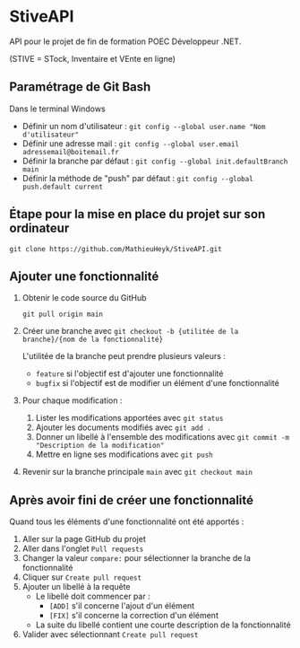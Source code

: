 # StiveAPI

API pour le projet de fin de formation POEC Développeur .NET.

(STIVE = STock, Inventaire et VEnte en ligne)


## Paramétrage de Git Bash

Dans le terminal Windows
- Définir un nom d'utilisateur : `git config --global user.name "Nom d'utilisateur"`
- Définir une adresse mail : `git config --global user.email adressemail@boitemail.fr`
- Définir la branche par défaut :  `git config --global init.defaultBranch main`
- Définir la méthode de "push" par défaut : `git config --global push.default current`


## Étape pour la mise en place du projet sur son ordinateur

`git clone https://github.com/MathieuHeyk/StiveAPI.git`


## Ajouter une fonctionnalité

1. Obtenir le code source du GitHub

   `git pull origin main`
2. Créer une branche avec `git checkout -b {utilitée de la branche}/{nom de la fonctionnalité}`

   L'utilitée de la branche peut prendre plusieurs valeurs :
   - `feature` si l'objectif est d'ajouter une fonctionnalité
   - `bugfix` si l'objectif est de modifier un élément d'une fonctionnalité
3. Pour chaque modification :
   1. Lister les modifications apportées avec `git status`
   2. Ajouter les documents modifiés avec `git add .`
   3. Donner un libellé à l'ensemble des modifications avec `git commit -m "Description de la modification"`
   4. Mettre en ligne ses modifications avec `git push`

4. Revenir sur la branche principale `main` avec `git checkout main`


## Après avoir fini de créer une fonctionnalité

Quand tous les éléments d'une fonctionnalité ont été apportés :

1. Aller sur la page GitHub du projet
2. Aller dans l'onglet `Pull requests`
3. Changer la valeur `compare:` pour sélectionner la branche de la fonctionnalité
4. Cliquer sur `Create pull request`
5. Ajouter un libellé à la requête
   - Le libellé doit commencer par :
      - `[ADD]` s'il concerne l'ajout d'un élément
      - `[FIX]` s'il concerne la correction d'un élément
   - La suite du libellé contient une courte description de la fonctionnalité
6. Valider avec sélectionnant `Create pull request`